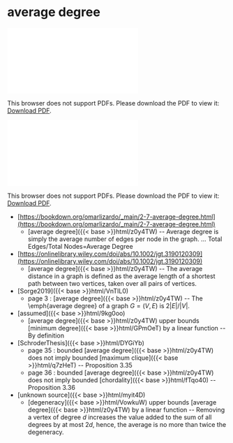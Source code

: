 # average degree




<object data="../local_z0y4TW.pdf" type="application/pdf" width="100%" height="480px"><embed src="../local_z0y4TW.pdf"><p>This browser does not support PDFs. Please download the PDF to view it: <a href="../local_z0y4TW.pdf">Download PDF</a>.</p></embed></object>


<object data="../inclusions_z0y4TW.pdf" type="application/pdf" width="100%" height="480px"><embed src="../inclusions_z0y4TW.pdf"><p>This browser does not support PDFs. Please download the PDF to view it: <a href="../inclusions_z0y4TW.pdf">Download PDF</a>.</p></embed></object>

*  [https://bookdown.org/omarlizardo/_main/2-7-average-degree.html](https://bookdown.org/omarlizardo/_main/2-7-average-degree.html)
    * [average degree]({{< base >}}html/z0y4TW) -- Average degree is simply the average number of edges per node in the graph. ... Total Edges/Total Nodes=Average Degree
*  [https://onlinelibrary.wiley.com/doi/abs/10.1002/jgt.3190120309](https://onlinelibrary.wiley.com/doi/abs/10.1002/jgt.3190120309)
    * [average degree]({{< base >}}html/z0y4TW) -- The average distance in a graph is defined as the average length of a shortest path between two vertices, taken over all pairs of vertices.
*  [Sorge2019]({{< base >}}html/VnTIL0)
    * page 3 : [average degree]({{< base >}}html/z0y4TW) -- The \emph{average degree} of a graph $G = (V,E)$ is $2|E|/|V|$.
*  [assumed]({{< base >}}html/9kg0oo)
    * [average degree]({{< base >}}html/z0y4TW) upper bounds [minimum degree]({{< base >}}html/GPmOeT) by a linear function -- By definition
*  [SchroderThesis]({{< base >}}html/DYGiYb)
    * page 35 : bounded [average degree]({{< base >}}html/z0y4TW) does not imply bounded [maximum clique]({{< base >}}html/q7zHeT) -- Proposition 3.35
    * page 36 : bounded [average degree]({{< base >}}html/z0y4TW) does not imply bounded [chordality]({{< base >}}html/fTqo40) -- Proposition 3.36
*  [unknown source]({{< base >}}html/myit4D)
    * [degeneracy]({{< base >}}html/VowkuW) upper bounds [average degree]({{< base >}}html/z0y4TW) by a linear function -- Removing a vertex of degree $d$ increases the value added to the sum of all degrees by at most $2d$, hence, the average is no more than twice the degeneracy.
